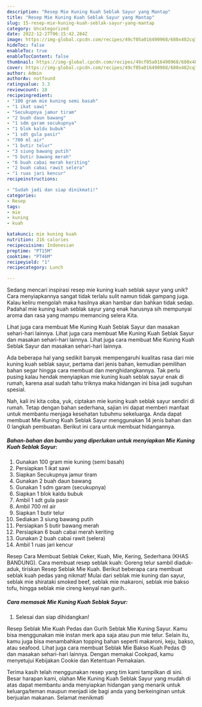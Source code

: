 ```yaml
---
description: "Resep Mie Kuning Kuah Seblak Sayur yang Mantap"
title: "Resep Mie Kuning Kuah Seblak Sayur yang Mantap"
slug: 15-resep-mie-kuning-kuah-seblak-sayur-yang-mantap
category: Uncategorized
date: 2022-12-27T06:15:42.284Z
image: https://img-global.cpcdn.com/recipes/49cf05a016490968/680x482cq70/mie-kuning-kuah-seblak-sayur-foto-resep-utama.jpg
hideToc: false
enableToc: true
enableTocContent: false
thumbnail: https://img-global.cpcdn.com/recipes/49cf05a016490968/680x482cq70/mie-kuning-kuah-seblak-sayur-foto-resep-utama.jpg
cover: https://img-global.cpcdn.com/recipes/49cf05a016490968/680x482cq70/mie-kuning-kuah-seblak-sayur-foto-resep-utama.jpg
author: Admin
authorAv: notfound
ratingvalue: 3.3
reviewcount: 18
recipeingredient:
- "100 gram mie kuning semi basah"
- "1 ikat sawi"
- "Secukupnya jamur tiram"
- "2 buah daun bawang"
- "1 sdm garam secukupnya"
- "1 blok kaldu bubuk"
- "1 sdt gula pasir"
- "700 ml air"
- "1 butir telur"
- "3 siung bawang putih"
- "5 butir bawang merah"
- "6 buah cabai merah keriting"
- "2 buah cabai rawit selera"
- "1 ruas jari kencur"
recipeinstructions:

- "Sudah jadi dan siap dinikmati!"
categories:
- Resep
tags:
- mie
- kuning
- kuah

katakunci: mie kuning kuah 
nutrition: 216 calories
recipecuisine: Indonesian
preptime: "PT15M"
cooktime: "PT46M"
recipeyield: "1"
recipecategory: Lunch

---
```





Sedang mencari inspirasi resep mie kuning kuah seblak sayur yang unik? Cara menyiapkannya sangat tidak terlalu sulit namun tidak gampang juga. Kalau keliru mengolah maka hasilnya akan hambar dan bahkan tidak sedap. Padahal mie kuning kuah seblak sayur yang enak harusnya sih mempunyai aroma dan rasa yang mampu memancing selera Kita.





Lihat juga cara membuat Mie Kuning Kuah Seblak Sayur dan masakan sehari-hari lainnya. Lihat juga cara membuat Mie Kuning Kuah Seblak Sayur dan masakan sehari-hari lainnya. Lihat juga cara membuat Mie Kuning Kuah Seblak Sayur dan masakan sehari-hari lainnya.

Ada beberapa hal yang sedikit banyak mempengaruhi kualitas rasa dari mie kuning kuah seblak sayur, pertama dari jenis bahan, kemudian pemilihan bahan segar hingga cara membuat dan menghidangkannya. Tak perlu pusing kalau hendak menyiapkan mie kuning kuah seblak sayur enak di rumah, karena asal sudah tahu triknya maka hidangan ini bisa jadi suguhan spesial.






Nah, kali ini kita coba, yuk, ciptakan mie kuning kuah seblak sayur sendiri di rumah. Tetap dengan bahan sederhana, sajian ini dapat memberi manfaat untuk membantu menjaga kesehatan tubuhmu sekeluarga. Anda dapat membuat Mie Kuning Kuah Seblak Sayur menggunakan 14 jenis bahan dan 0 langkah pembuatan. Berikut ini cara untuk membuat hidangannya.

<!--inarticleads1-->

##### Bahan-bahan dan bumbu yang diperlukan untuk menyiapkan Mie Kuning Kuah Seblak Sayur:

1. Gunakan 100 gram mie kuning (semi basah)
1. Persiapkan 1 ikat sawi
1. Siapkan Secukupnya jamur tiram
1. Gunakan 2 buah daun bawang
1. Gunakan 1 sdm garam (secukupnya)
1. Siapkan 1 blok kaldu bubuk
1. Ambil 1 sdt gula pasir
1. Ambil 700 ml air
1. Siapkan 1 butir telur
1. Sediakan 3 siung bawang putih
1. Persiapkan 5 butir bawang merah
1. Persiapkan 6 buah cabai merah keriting
1. Gunakan 2 buah cabai rawit (selera)
1. Ambil 1 ruas jari kencur


Resep Cara Membuat Seblak Ceker, Kuah, Mie, Kering, Sederhana (KHAS BANDUNG). Cara membuat resep seblak kuah: Goreng telur sambil diaduk-aduk, tiriskan Resep Seblak Mie Kuah. Berikut beberapa cara membuat seblak kuah pedas yang nikmat! Mulai dari seblak mie kuning dan sayur, seblak mie shirataki smoked beef, seblak mie makaroni, seblak mie bakso tofu, hingga seblak mie cireng kenyal nan gurih.. 

<!--inarticleads2-->

##### Cara memasak Mie Kuning Kuah Seblak Sayur:


1. Selesai dan siap dihidangkan!

Resep Seblak Mie Kuah Pedas dan Gurih Seblak Mie Kuning Sayur. Kamu bisa menggunakan mie instan merk apa saja atau pun mie telur. Selain itu, kamu juga bisa menambahkan topping bahan seperti makaroni, keju, bakso, atau seafood. Lihat juga cara membuat Seblak Mie Bakso Kuah Pedas 😍 dan masakan sehari-hari lainnya. Dengan memakai Cookpad, kamu menyetujui Kebijakan Cookie dan Ketentuan Pemakaian. 

Terima kasih telah menggunakan resep yang tim kami tampilkan di sini. Besar harapan kami, olahan Mie Kuning Kuah Seblak Sayur yang mudah di atas dapat membantu anda menyiapkan hidangan yang menarik untuk keluarga/teman maupun menjadi ide bagi anda yang berkeinginan untuk berjualan makanan. Selamat menikmati
